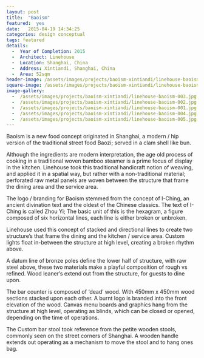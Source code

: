 ```yaml
---
layout: post
title:  "Baoism"
featured:  yes
date:   2015-04-19 14:34:25
categories: design conceptual
tags: featured
details:
  -  Year of Completion: 2015
  -  Architect: Linehouse
  -  Location: Shanghai, China
  -  Address: Xintiandi, Shanghai, China
  -  Area: 52sqm
header-image: /assets/images/projects/baoism-xintiandi/linehouse-baoism-003.jpg
square-image: /assets/images/projects/baoism-xintiandi/linehouse-baoism-square.jpg
image-gallery:
  -  /assets/images/projects/baoism-xintiandi/linehouse-baoism-003.jpg
  -  /assets/images/projects/baoism-xintiandi/linehouse-baoism-002.jpg
  -  /assets/images/projects/baoism-xintiandi/linehouse-baoism-001.jpg
  -  /assets/images/projects/baoism-xintiandi/linehouse-baoism-004.jpg
  -  /assets/images/projects/baoism-xintiandi/linehouse-baoism-005.jpg
---
```

Baoism is a new food concept originated in Shanghai, a modern / hip version of the traditional street food Baozi; served in a clam shell like bun.

Although the ingredients are modern interpretation, the age old process of cooking in a traditional woven bamboo steamer is a prime focus of display in the kitchen. Linehouse took this traditional handicraft notion of weaving, and applied it in a spatial way, but rather with a non-traditional material; perforated raw metal panels are woven between the structure that frame the dining area and the service area.

The logo / branding for Baoism stemmed from the concept of I-Ching, an ancient divination text and the oldest of the Chinese classics.  The text of I-Ching is called Zhou Yi; The basic unit of this is the hexagram, a figure composed of six horizontal lines, each line is either broken or unbroken.

Linehouse used this concept of stacked and directional lines to create two structure’s that frame the dining and the kitchen / service area.  Custom lights float in-between the structure at high level, creating a broken rhythm above.

A datum line of bronze poles define the lower half of structure, with raw steel above, these two materials make a playful composition of rough vs refined. Wood leaner’s extend out from the structure, for guests to dine upon.

The bar counter is composed of ‘dead’ wood. With 450mm x 450mm wood sections stacked upon each other. A burnt logo is branded into the front elevation of the wood. Canvas menu boards and graphics hang from the structure at high level, operating as blinds, which can be closed or opened, depending on the time of operations.

The Custom bar stool took reference from the petite wooden stools, commonly seen on the street corners of Shanghai.  A wooden handle extends out operating as a mechanism to move the stool and to hang ones bag. 